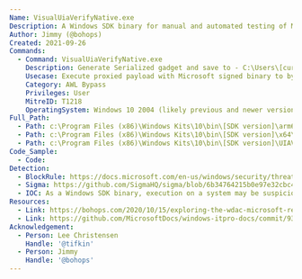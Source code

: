 ```yaml
---
Name: VisualUiaVerifyNative.exe
Description: A Windows SDK binary for manual and automated testing of Microsoft UI Automation implementation and controls.
Author: Jimmy (@bohops)
Created: 2021-09-26
Commands:
  - Command: VisualUiaVerifyNative.exe
    Description: Generate Serialized gadget and save to - C:\Users\[current user]\AppData\Roaminguiverify.config before executing.
    Usecase: Execute proxied payload with Microsoft signed binary to bypass WDAC policies
    Category: AWL Bypass
    Privileges: User
    MitreID: T1218
    OperatingSystem: Windows 10 2004 (likely previous and newer versions as well)
Full_Path:
  - Path: c:\Program Files (x86)\Windows Kits\10\bin\[SDK version]\arm64\UIAVerify\VisualUiaVerifyNative.exe
  - Path: c:\Program Files (x86)\Windows Kits\10\bin\[SDK version]\x64\UIAVerify\VisualUiaVerifyNative.exe
  - Path: c:\Program Files (x86)\Windows Kits\10\bin\[SDK version]\UIAVerify\VisualUiaVerifyNative.exe
Code_Sample:
  - Code:
Detection:
  - BlockRule: https://docs.microsoft.com/en-us/windows/security/threat-protection/windows-defender-application-control/microsoft-recommended-block-rules
  - Sigma: https://github.com/SigmaHQ/sigma/blob/6b34764215b0e97e32cbc4c6325fc933d2695c3a/rules/windows/process_creation/proc_creation_win_lolbin_visualuiaverifynative.yml
  - IOC: As a Windows SDK binary, execution on a system may be suspicious
Resources:
  - Link: https://bohops.com/2020/10/15/exploring-the-wdac-microsoft-recommended-block-rules-visualuiaverifynative/
  - Link: https://github.com/MicrosoftDocs/windows-itpro-docs/commit/937db704b9148e9cee7c7010cad4d00ce9c4fdad
Acknowledgement:
  - Person: Lee Christensen
    Handle: '@tifkin'
  - Person: Jimmy
    Handle: '@bohops'
---
```


